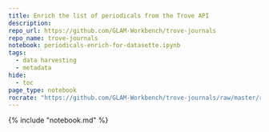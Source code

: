 ```yaml
---
title: Enrich the list of periodicals from the Trove API
description: 
repo_url: https://github.com/GLAM-Workbench/trove-journals
repo_name: trove-journals
notebook: periodicals-enrich-for-datasette.ipynb
tags:
  - data harvesting
  - metadata
hide:
  - toc
page_type: notebook
rocrate: "https://github.com/GLAM-Workbench/trove-journals/raw/master/ro-crate-metadata.json"
---
```


{% include "notebook.md" %}
